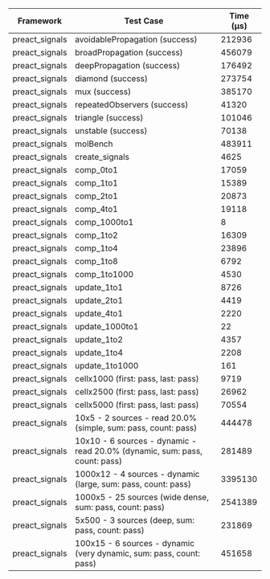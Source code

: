 | Framework | Test Case | Time (μs) |
| --- | --- | --- |
| preact_signals | avoidablePropagation (success) | 212936 |
| preact_signals | broadPropagation (success) | 456079 |
| preact_signals | deepPropagation (success) | 176492 |
| preact_signals | diamond (success) | 273754 |
| preact_signals | mux (success) | 385170 |
| preact_signals | repeatedObservers (success) | 41320 |
| preact_signals | triangle (success) | 101046 |
| preact_signals | unstable (success) | 70138 |
| preact_signals | molBench | 483911 |
| preact_signals | create_signals | 4625 |
| preact_signals | comp_0to1 | 17059 |
| preact_signals | comp_1to1 | 15389 |
| preact_signals | comp_2to1 | 20873 |
| preact_signals | comp_4to1 | 19118 |
| preact_signals | comp_1000to1 | 8 |
| preact_signals | comp_1to2 | 16309 |
| preact_signals | comp_1to4 | 23896 |
| preact_signals | comp_1to8 | 6792 |
| preact_signals | comp_1to1000 | 4530 |
| preact_signals | update_1to1 | 8726 |
| preact_signals | update_2to1 | 4419 |
| preact_signals | update_4to1 | 2220 |
| preact_signals | update_1000to1 | 22 |
| preact_signals | update_1to2 | 4357 |
| preact_signals | update_1to4 | 2208 |
| preact_signals | update_1to1000 | 161 |
| preact_signals | cellx1000 (first: pass, last: pass) | 9719 |
| preact_signals | cellx2500 (first: pass, last: pass) | 26962 |
| preact_signals | cellx5000 (first: pass, last: pass) | 70554 |
| preact_signals | 10x5 - 2 sources - read 20.0% (simple, sum: pass, count: pass) | 444478 |
| preact_signals | 10x10 - 6 sources - dynamic - read 20.0% (dynamic, sum: pass, count: pass) | 281489 |
| preact_signals | 1000x12 - 4 sources - dynamic (large, sum: pass, count: pass) | 3395130 |
| preact_signals | 1000x5 - 25 sources (wide dense, sum: pass, count: pass) | 2541389 |
| preact_signals | 5x500 - 3 sources (deep, sum: pass, count: pass) | 231869 |
| preact_signals | 100x15 - 6 sources - dynamic (very dynamic, sum: pass, count: pass) | 451658 |
